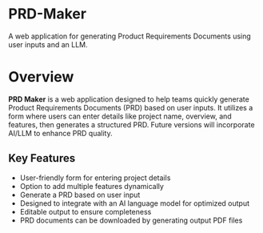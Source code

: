# PRD-Maker
A web application for generating Product Requirements Documents using user inputs and an LLM.

# Overview
**PRD Maker** is a web application designed to help teams quickly generate Product Requirements Documents (PRD) based on user inputs. It utilizes a form where users can enter details like project name, overview, and features, then generates a structured PRD. Future versions will incorporate AI/LLM to enhance PRD quality.

## Key Features

- User-friendly form for entering project details
- Option to add multiple features dynamically
- Generate a PRD based on user input
- Designed to integrate with an AI language model for optimized output
- Editable output to ensure completeness 
- PRD documents can be downloaded by generating output PDF files